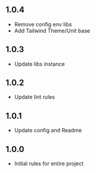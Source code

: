 ## 1.0.4

- Remove config env libs
- Add Tailwind Theme/Unit base

## 1.0.3

- Update libs instance

## 1.0.2

- Update lint rules

## 1.0.1

- Update config and Readme

## 1.0.0

- Initial rules for entire project
